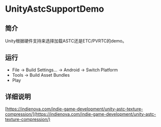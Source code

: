 # UnityAstcSupportDemo

## 简介
Unity根据硬件支持来选择加载ASTC还是ETC/PVRTC的demo。

## 运行
- File -> Build Settings... -> Android -> Switch Platform
- Tools -> Build Asset Bundles
- Play

## 详细说明
[https://indienova.com/indie-game-development/unity-astc-texture-compression/](https://indienova.com/indie-game-development/unity-astc-texture-compression/)
